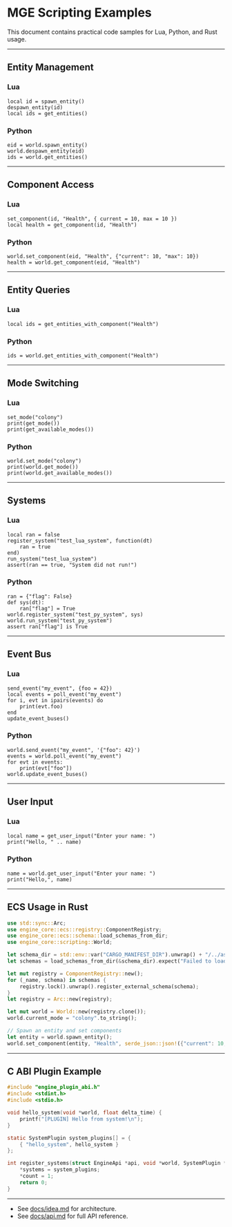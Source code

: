 # MGE Scripting Examples

This document contains practical code samples for Lua, Python, and Rust usage.

---

## Entity Management

### Lua

```
local id = spawn_entity()
despawn_entity(id)
local ids = get_entities()
```

### Python

```
eid = world.spawn_entity()
world.despawn_entity(eid)
ids = world.get_entities()
```

---

## Component Access

### Lua

```
set_component(id, "Health", { current = 10, max = 10 })
local health = get_component(id, "Health")
```

### Python

```
world.set_component(eid, "Health", {"current": 10, "max": 10})
health = world.get_component(eid, "Health")
```

---

## Entity Queries

### Lua

```
local ids = get_entities_with_component("Health")
```

### Python

```
ids = world.get_entities_with_component("Health")
```

---

## Mode Switching

### Lua

```
set_mode("colony")
print(get_mode())
print(get_available_modes())
```

### Python

```
world.set_mode("colony")
print(world.get_mode())
print(world.get_available_modes())
```

---

## Systems

### Lua

```
local ran = false
register_system("test_lua_system", function(dt)
    ran = true
end)
run_system("test_lua_system")
assert(ran == true, "System did not run!")
```

### Python

```
ran = {"flag": False}
def sys(dt):
    ran["flag"] = True
world.register_system("test_py_system", sys)
world.run_system("test_py_system")
assert ran["flag"] is True
```

---

## Event Bus

### Lua

```
send_event("my_event", {foo = 42})
local events = poll_event("my_event")
for i, evt in ipairs(events) do
    print(evt.foo)
end
update_event_buses()
```

### Python

```
world.send_event("my_event", '{"foo": 42}')
events = world.poll_event("my_event")
for evt in events:
    print(evt["foo"])
world.update_event_buses()
```

---

## User Input

### Lua

```
local name = get_user_input("Enter your name: ")
print("Hello, " .. name)
```

### Python

```
name = world.get_user_input("Enter your name: ")
print("Hello,", name)
```

---

## ECS Usage in Rust

```rust
use std::sync::Arc;
use engine_core::ecs::registry::ComponentRegistry;
use engine_core::ecs::schema::load_schemas_from_dir;
use engine_core::scripting::World;

let schema_dir = std::env::var("CARGO_MANIFEST_DIR").unwrap() + "/../assets/schemas";
let schemas = load_schemas_from_dir(&schema_dir).expect("Failed to load schemas");

let mut registry = ComponentRegistry::new();
for (_name, schema) in schemas {
    registry.lock().unwrap().register_external_schema(schema);
}
let registry = Arc::new(registry);

let mut world = World::new(registry.clone());
world.current_mode = "colony".to_string();

// Spawn an entity and set components
let entity = world.spawn_entity();
world.set_component(entity, "Health", serde_json::json!({"current": 10, "max": 10})).unwrap();
```

---

## C ABI Plugin Example

```c
#include "engine_plugin_abi.h"
#include <stdint.h>
#include <stdio.h>

void hello_system(void *world, float delta_time) {
    printf("[PLUGIN] Hello from system!\n");
}

static SystemPlugin system_plugins[] = {
    { "hello_system", hello_system }
};

int register_systems(struct EngineApi *api, void *world, SystemPlugin **systems, int *count) {
    *systems = system_plugins;
    *count = 1;
    return 0;
}
```

---

- See [docs/idea.md](idea.md) for architecture.
- See [docs/api.md](api.md) for full API reference.
